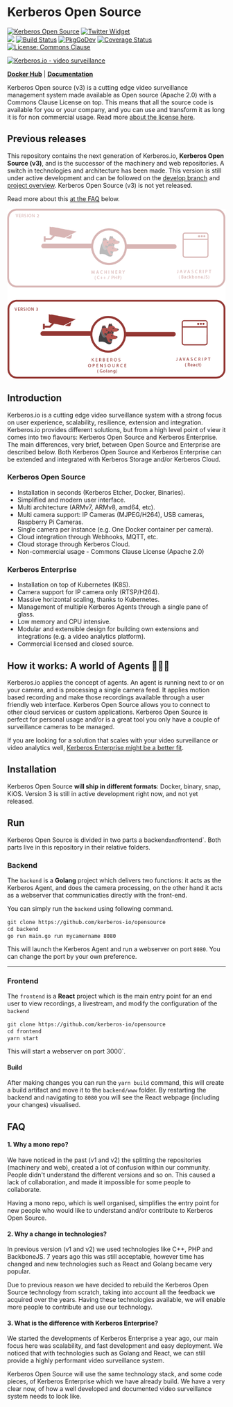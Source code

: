 # Kerberos Open Source

<a href="https://doc.kerberos.io"><img src="https://img.shields.io/badge/kerberos-opensource-gray.svg?longCache=true&colorB=brightgreen" alt="Kerberos Open Source"></a>
<a href="https://twitter.com/kerberosio?ref_src=twsrc%5Etfw"><img src="https://img.shields.io/twitter/url.svg?label=Follow%20%40kerberosio&style=social&url=https%3A%2F%2Ftwitter.com%2Fkerberosio" alt="Twitter Widget"></a>
<br>
<a href="https://circleci.com/gh/kerberos-io/opensource"><img src="https://circleci.com/gh/kerberos-io/opensource.svg?style=svg"/></a>
<a href="https://travis-ci.org/kerberos-io/opensource"><img src="https://travis-ci.org/kerberosio/opensource.svg?branch=master" alt="Build Status"></a>
<a href="https://pkg.go.dev/github.com/kerberos-io/opensource/v3"><img src="https://pkg.go.dev/badge/github.com/kerberos-io/opensource/v3" alt="PkgGoDev"></a>
<a href="https://codecov.io/gh/kerberos-io/opensource"><img src="https://codecov.io/gh/kerberos-io/opensource/branch/master/graph/badge.svg" alt="Coverage Status"></a>
<a href="LICENSE"><img src="https://img.shields.io/badge/License-Commons Clause-yellow.svg" alt="License: Commons Clause"></a>


[![Kerberos.io - video surveillance](https://kerberos.io/images/kerberos.png)](https://kerberos.io)


[**Docker Hub**](https://hub.docker.com/r/kerberos/opensource) | [**Documentation**](https://doc.kerberos.io)

Kerberos Open source (v3) is a cutting edge video surveillance management system made available as Open source (Apache 2.0) with a Commons Clause License on top. This means that all the source code is available for you or your company, and you can use and transform it as long it is for non commercial usage. Read more [about the license here](LICENSE).

## Previous releases

This repository contains the next generation of Kerberos.io, **Kerberos Open Source (v3)**, and is the successor of the machinery and web repositories. A switch in technologies and architecture has been made. This version is still under active development and can be followed on the [develop branch](https://github.com/kerberos-io/opensource/tree/develop) and [project overview](https://github.com/kerberos-io/opensource/projects/1). Kerberos Open Source (v3) is not yet released.

Read more about this [at the FAQ](#faq) below.

![Kerberos version 2 vs version 3](.github/images/kerberos-agent-v2-v3.png)

## Introduction

Kerberos.io is a cutting edge video surveillance system with a strong focus on user experience, scalability, resilience, extension and integration. Kerberos.io provides different solutions, but from a high level point of view it comes into two flavours: Kerberos Open Source and Kerberos Enterprise. The main differences, very brief, between Open Source and Enterprise are described below. Both Kerberos Open Source and Kerberos Enterprise can be extended and integrated with Kerberos Storage and/or Kerberos Cloud.

### Kerberos Open Source

- Installation in seconds (Kerberos Etcher, Docker, Binaries).
- Simplified and modern user interface.
- Multi architecture (ARMv7, ARMv8, amd64, etc).
- Multi camera support: IP Cameras (MJPEG/H264), USB cameras, Raspberry Pi Cameras.
- Single camera per instance (e.g. One Docker container per camera).
- Cloud integration through Webhooks, MQTT, etc.
- Cloud storage through Kerberos Cloud.
- Non-commercial usage - Commons Clause License (Apache 2.0)

### Kerberos Enterprise

- Installation on top of Kubernetes (K8S).
- Camera support for IP camera only (RTSP/H264).
- Massive horizontal scaling, thanks to Kubernetes.
- Management of multiple Kerberos Agents through a single pane of glass.
- Low memory and CPU intensive.
- Modular and extensible design for building own extensions and integrations (e.g. a video analytics platform).
- Commercial licensed and closed source.

## How it works: A world of Agents 🕵🏼‍♂️

Kerberos.io applies the concept of agents. An agent is running next to or on your camera, and is processing a single camera feed. It applies motion based recording and make those recordings available through a user friendly web interface. Kerberos Open Source allows you to connect to other cloud services or custom applications. Kerberos Open Source is perfect for personal usage and/or is a great tool you only have a couple of surveillance cameras to be managed.

If you are looking for a solution that scales with your video surveillance or video analytics well, [Kerberos Enterprise might be a better fit](https://doc.kerberos.io/enterprise/introduction).

## Installation
Kerberos Open Source **will ship in different formats**: Docker, binary, snap, KiOS. Version 3 is still in active development right now, and not yet released.

## Run

Kerberos Open Source is divided in two parts a backend` and `frontend`. Both parts live in this repository in their relative folders. 

### Backend

The `backend` is a **Golang** project which delivers two functions: it acts as the Kerberos Agent, and does the camera processing, on the other hand it acts as a webserver that communicaties directly with the front-end.

You can simply run the `backend` using following command.

    git clone https://github.com/kerberos-io/opensource
    cd backend
    go run main.go run mycamername 8080
    
 This will launch the Kerberos Agent and run a webserver on port `8080`. You can change the port by your own preference.
 
 ---
 
 ### Frontend
 
 The `frontend` is a **React** project which is the main entry point for an end user to view recordings, a livestream, and modify the configuration of the `backend`
     
    git clone https://github.com/kerberos-io/opensource
    cd frontend
    yarn start

 This will start a webserver on port 3000`.
 
 #### Build
 
 After making changes you can run the `yarn build` command, this will create a build artifact and move it to the `backend/www` folder. By restarting the backend and navigating to `8080` you will see the React webpage (including your changes) visualised.
  

 ## FAQ
 
 #### 1. Why a mono repo?
 
 We have noticed in the past (v1 and v2) the splitting the repositories (machinery and web), created a lot of confusion within our community. People didn't understand the different versions and so on. This caused a lack of collaboration, and made it impossible for some people to collaborate. 
 
 Having a mono repo, which is well organised, simplifies the entry point for new people who would like to understand and/or contribute to Kerberos Open Source.
 
 #### 2. Why a change in technologies?
 
 In previous version (v1 and v2) we used technologies like C++, PHP and BackboneJS. 7 years ago this was still acceptable, however time has changed and new technologies such as React and Golang became very popular.
 
 Due to previous reason we have decided to rebuild the Kerberos Open Source technology from scratch, taking into account all the feedback we acquired over the years. Having these technologies available, we will enable more people to contribute and use our technology.

#### 3. What is the difference with Kerberos Enterprise?

We started the developments of Kerberos Enterprise a year ago, our main focus here was scalability, and fast development and easy deployment. We noticed that with technologies such as Golang and React, we can still provide a highly performant video surveillance system.

Kerberos Open Source will use the same technology stack, and some code pieces, of Kerberos Enterprise which we have already build. We have a very clear now, of how a well developed and documented video surveillance system needs to look like.